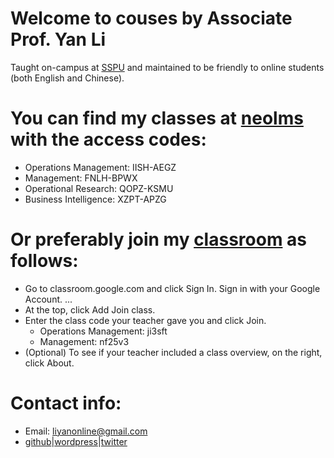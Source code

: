 # Welcome to couses by Associate Prof. Yan Li
Taught on-campus at [SSPU](http://en.sspu.edu.cn/2018/) and maintained to be friendly to online students (both English and Chinese).

# You can find my classes at [neolms](http://liyanonline.neolms.com) with the access codes:
* Operations  Management: IISH-AEGZ
* Management: FNLH-BPWX
* Operational Research: QOPZ-KSMU
* Business Intelligence: XZPT-APZG

# Or preferably join my [classroom](http://classroom.google.com) as follows:
* Go to classroom.google.com and click Sign In. Sign in with your Google Account. ...
* At the top, click Add Join class.
* Enter the class code your teacher gave you and click Join. 
    * Operations  Management: ji3sft
    * Management: nf25v3
* (Optional) To see if your teacher included a class overview, on the right, click About.

# Contact info:
* Email: liyanonline@gmail.com
* [github](https://github.com/liyanonline/courses)|[wordpress](https://liyanedu.wordpress.com/)|[twitter](https://twitter.com/liyanonline)
